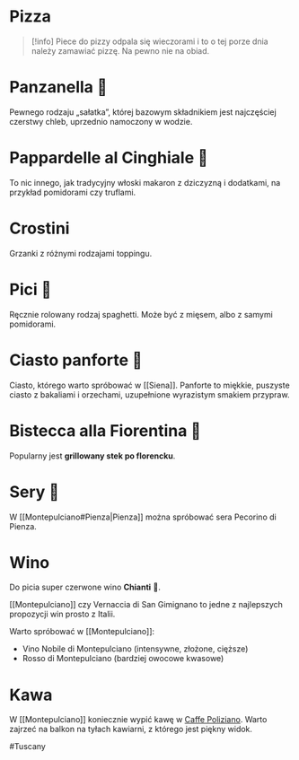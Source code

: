 # Pizza
>[!info]
>Piece do pizzy odpala się wieczorami i to o tej porze dnia należy zamawiać pizzę. Na pewno nie na obiad.

# Panzanella 🥗
Pewnego rodzaju „sałatka”, której bazowym składnikiem jest najczęściej czerstwy chleb, uprzednio namoczony w wodzie.

# Pappardelle al Cinghiale 🍝
To nic innego, jak tradycyjny włoski makaron z dziczyzną i dodatkami, na przykład pomidorami czy truflami. 

# Crostini
Grzanki z różnymi rodzajami toppingu.

# Pici 🍝
Ręcznie rolowany rodzaj spaghetti. Może być z mięsem, albo z samymi pomidorami.

# Ciasto panforte 🍰
Ciasto, którego warto spróbować w [[Siena]]. Panforte to miękkie, puszyste ciasto z bakaliami i orzechami, uzupełnione wyrazistym smakiem przypraw.

# Bistecca alla Fiorentina 🥩
Popularny jest **grillowany stek po florencku**. 

# Sery 🧀
W [[Montepulciano#Pienza|Pienza]] można spróbować sera Pecorino di Pienza.

# Wino
Do picia super czerwone wino **Chianti** 🍷.

[[Montepulciano]] czy Vernaccia di San Gimignano to jedne z najlepszych propozycji win prosto z Italii.

Warto spróbować w [[Montepulciano]]:
- Vino Nobile di Montepulciano (intensywne, złożone, cięższe) 
- Rosso di Montepulciano (bardziej owocowe kwasowe)

# Kawa
W [[Montepulciano]] koniecznie wypić kawę w [Caffe Poliziano](https://www.tripadvisor.com/Restaurant_Review-g194833-d814886-Reviews-Caffe_Poliziano-Montepulciano_Tuscany.html). Warto zajrzeć na balkon na tyłach kawiarni, z którego jest piękny widok. 

#Tuscany 